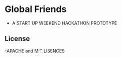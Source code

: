 Global Friends
=======

- A START UP WEEKEND HACKATHON PROTOTYPE


License
-------

-APACHE and MIT LISENCES

